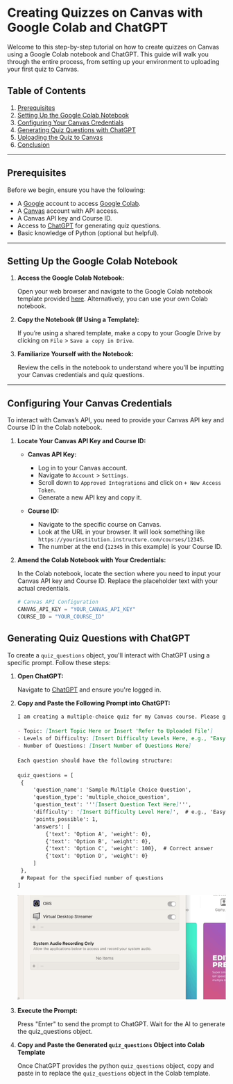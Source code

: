 # Creating Quizzes on Canvas with Google Colab and ChatGPT

Welcome to this step-by-step tutorial on how to create quizzes on Canvas using a Google Colab notebook and ChatGPT. This guide will walk you through the entire process, from setting up your environment to uploading your first quiz to Canvas.

## Table of Contents

1. [Prerequisites](#prerequisites)
2. [Setting Up the Google Colab Notebook](#setting-up-the-google-colab-notebook)
3. [Configuring Your Canvas Credentials](#configuring-your-canvas-credentials)
4. [Generating Quiz Questions with ChatGPT](#generating-quiz-questions-with-chatgpt)
5. [Uploading the Quiz to Canvas](#uploading-the-quiz-to-canvas)
6. [Conclusion](#conclusion)

---

## Prerequisites

Before we begin, ensure you have the following:

- A [Google](https://www.google.com/) account to access [Google Colab](https://colab.research.google.com/).
- A [Canvas](https://www.instructure.com/canvas/) account with API access.
- A Canvas API key and Course ID.
- Access to [ChatGPT](https://chat.openai.com/) for generating quiz questions.
- Basic knowledge of Python (optional but helpful).

---

## Setting Up the Google Colab Notebook

1. **Access the Google Colab Notebook:**

   Open your web browser and navigate to the Google Colab notebook template provided [here](https://colab.research.google.com/). Alternatively, you can use your own Colab notebook.

2. **Copy the Notebook (If Using a Template):**

   If you’re using a shared template, make a copy to your Google Drive by clicking on `File` > `Save a copy in Drive`.

3. **Familiarize Yourself with the Notebook:**

   Review the cells in the notebook to understand where you'll be inputting your Canvas credentials and quiz questions.

---

## Configuring Your Canvas Credentials

To interact with Canvas’s API, you need to provide your Canvas API key and Course ID in the Colab notebook.

1. **Locate Your Canvas API Key and Course ID:**

   - **Canvas API Key:** 
     - Log in to your Canvas account.
     - Navigate to `Account` > `Settings`.
     - Scroll down to `Approved Integrations` and click on `+ New Access Token`.
     - Generate a new API key and copy it.
   
   - **Course ID:** 
     - Navigate to the specific course on Canvas.
     - Look at the URL in your browser. It will look something like `https://yourinstitution.instructure.com/courses/12345`.
     - The number at the end (`12345` in this example) is your Course ID.

2. **Amend the Colab Notebook with Your Credentials:**

   In the Colab notebook, locate the section where you need to input your Canvas API key and Course ID. Replace the placeholder text with your actual credentials.

   ```python
   # Canvas API Configuration
   CANVAS_API_KEY = "YOUR_CANVAS_API_KEY"
   COURSE_ID = "YOUR_COURSE_ID"
   ```

## Generating Quiz Questions with ChatGPT

To create a `quiz_questions` object, you'll interact with ChatGPT using a specific prompt. Follow these steps:

1. **Open ChatGPT:**

   Navigate to <a href="https://www.chatgpt.com" target="_blank">ChatGPT</a> and ensure you're logged in.

2. **Copy and Paste the Following Prompt into ChatGPT:**

   ```markdown
   I am creating a multiple-choice quiz for my Canvas course. Please generate a `quiz_questions` Python object based on the following parameters:

   - Topic: [Insert Topic Here or Insert 'Refer to Uploaded File']
   - Levels of Difficulty: [Insert Difficulty Levels Here, e.g., "Easy", "Medium", "Hard"]
   - Number of Questions: [Insert Number of Questions Here]

   Each question should have the following structure:

   quiz_questions = [
    {
        'question_name': 'Sample Multiple Choice Question',
        'question_type': 'multiple_choice_question',
        'question_text': '''[Insert Question Text Here]''',
        'difficulty': '[Insert Difficulty Level Here]',  # e.g., 'Easy', 'Medium', 'Hard'
        'points_possible': 1,
        'answers': [
            {'text': 'Option A', 'weight': 0},
            {'text': 'Option B', 'weight': 0},
            {'text': 'Option C', 'weight': 100},  # Correct answer
            {'text': 'Option D', 'weight': 0}
        ]
    },
    # Repeat for the specified number of questions
   ]
   ```
   <!-- Centered and resized image using HTML tags -->
   <p align="center">
     <img src="assets/test.gif" alt="test" width="600">
   </p>

3. **Execute the Prompt:**

    Press "Enter" to send the prompt to ChatGPT. Wait for the AI to generate the quiz_questions object.

4. **Copy and Paste the Generated `quiz_questions` Object into Colab Template**

    Once ChatGPT provides the python `quiz_questions` object, copy and paste in to replace the `quiz_questions` object in the Colab template.
